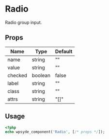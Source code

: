 # Radio

Radio group input.

## Props

| Name | Type | Default |
|------|------|---------|
| name | string | "" |
| value | string | "" |
| checked | boolean | false |
| label | string | "" |
| class | string | "" |
| attrs | string | "[]" |

## Usage

```php
<?php
echo wpsyde_component('Radio', [/* props */]);
```
